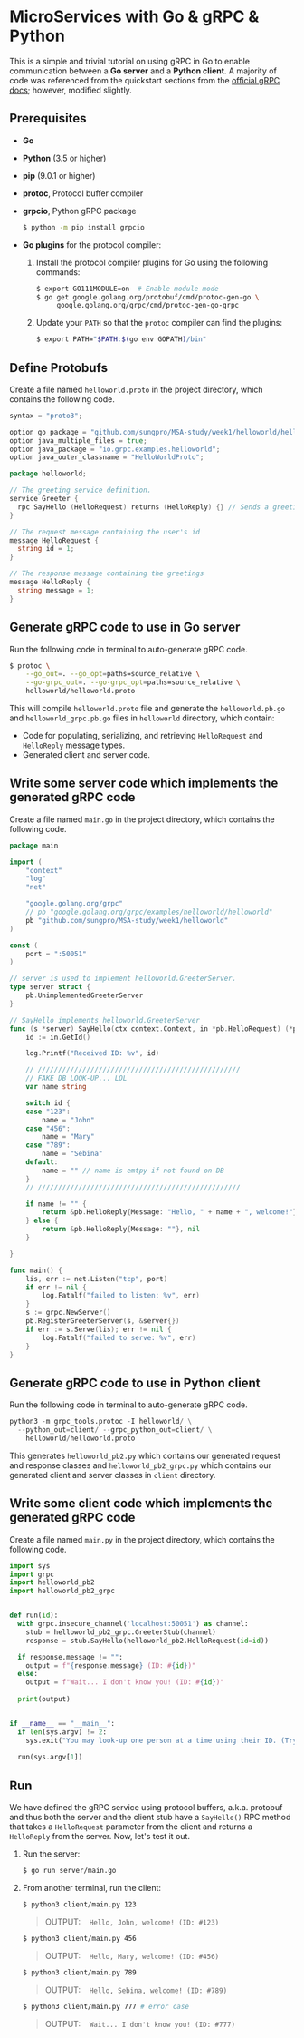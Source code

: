 # MicroServices with Go & gRPC & Python

This is a simple and trivial tutorial on using gRPC in Go to enable communication between a **Go server** and a **Python client**. A majority of code was referenced from the quickstart sections from the [official gRPC docs](https://grpc.io/docs/); however, modified slightly.

## Prerequisites
- **Go**
- **Python** (3.5 or higher)
- **pip** (9.0.1 or higher)
- **protoc**, Protocol buffer compiler
- **grpcio**, Python gRPC package
	```sh
	$ python -m pip install grpcio
	```
- **Go plugins** for the protocol compiler:

	1.  Install the protocol compiler plugins for Go using the following commands:

		```sh
		$ export GO111MODULE=on  # Enable module mode
		$ go get google.golang.org/protobuf/cmd/protoc-gen-go \
		     google.golang.org/grpc/cmd/protoc-gen-go-grpc
		```
    
	2.  Update your  `PATH`  so that the  `protoc`  compiler can find the plugins:
    
		```sh
		$ export PATH="$PATH:$(go env GOPATH)/bin"
		```


## Define Protobufs

Create a file named `helloworld.proto` in the project directory, which contains the following code.

```go
syntax = "proto3";

option go_package = "github.com/sungpro/MSA-study/week1/helloworld/helloworld";
option java_multiple_files = true;
option java_package = "io.grpc.examples.helloworld";
option java_outer_classname = "HelloWorldProto";

package helloworld;

// The greeting service definition.
service Greeter {
  rpc SayHello (HelloRequest) returns (HelloReply) {} // Sends a greeting
}

// The request message containing the user's id
message HelloRequest {
  string id = 1;
}

// The response message containing the greetings
message HelloReply {
  string message = 1;
}
```

## Generate gRPC code to use in Go server

Run the following code in terminal to auto-generate gRPC code.

```sh
$ protoc \
	--go_out=. --go_opt=paths=source_relative \
	--go-grpc_out=. --go-grpc_opt=paths=source_relative \
	helloworld/helloworld.proto
```

This will compile `helloworld.proto` file and generate the `helloworld.pb.go` and `helloworld_grpc.pb.go` files in `helloworld` directory, which contain:
-   Code for populating, serializing, and retrieving  `HelloRequest`  and  `HelloReply`  message types.
-   Generated client and server code.

## Write some server code which implements the generated gRPC code

Create a file named `main.go` in the project directory, which contains the following code.

```go
package main

import (
	"context"
	"log"
	"net"

	"google.golang.org/grpc"
	// pb "google.golang.org/grpc/examples/helloworld/helloworld"
	pb "github.com/sungpro/MSA-study/week1/helloworld"
)

const (
	port = ":50051"
)

// server is used to implement helloworld.GreeterServer.
type server struct {
	pb.UnimplementedGreeterServer
}

// SayHello implements helloworld.GreeterServer
func (s *server) SayHello(ctx context.Context, in *pb.HelloRequest) (*pb.HelloReply, error) {
	id := in.GetId()

	log.Printf("Received ID: %v", id)

	// //////////////////////////////////////////////////
	// FAKE DB LOOK-UP... LOL
	var name string

	switch id {
	case "123":
		name = "John"
	case "456":
		name = "Mary"
	case "789":
		name = "Sebina"
	default:
		name = "" // name is emtpy if not found on DB
	}
	// //////////////////////////////////////////////////

	if name != "" {
		return &pb.HelloReply{Message: "Hello, " + name + ", welcome!"}, nil
	} else {
		return &pb.HelloReply{Message: ""}, nil
	}

}

func main() {
	lis, err := net.Listen("tcp", port)
	if err != nil {
		log.Fatalf("failed to listen: %v", err)
	}
	s := grpc.NewServer()
	pb.RegisterGreeterServer(s, &server{})
	if err := s.Serve(lis); err != nil {
		log.Fatalf("failed to serve: %v", err)
	}
}
```

## Generate gRPC code to use in Python client

Run the following code in terminal to auto-generate gRPC code.

```python
python3 -m grpc_tools.protoc -I helloworld/ \
  --python_out=client/ --grpc_python_out=client/ \
	helloworld/helloworld.proto
```

This generates `helloworld_pb2.py` which contains our generated request and response classes and `helloworld_pb2_grpc.py` which contains our generated client and server classes in `client` directory.

## Write some client code which implements the generated gRPC code

Create a file named `main.py` in the project directory, which contains the following code.

```python
import sys
import grpc
import helloworld_pb2
import helloworld_pb2_grpc


def run(id):
  with grpc.insecure_channel('localhost:50051') as channel:
    stub = helloworld_pb2_grpc.GreeterStub(channel)
    response = stub.SayHello(helloworld_pb2.HelloRequest(id=id))

  if response.message != "":
    output = f"{response.message} (ID: #{id})"
  else:
    output = f"Wait... I don't know you! (ID: #{id})"
    
  print(output)


if __name__ == "__main__":
  if len(sys.argv) != 2:
    sys.exit("You may look-up one person at a time using their ID. (Try '123', '456', or '789')")
  
  run(sys.argv[1])
```

## Run

We have defined the gRPC service using protocol buffers, a.k.a. protobuf and thus both the server and the client stub have a `SayHello()` RPC method that takes a `HelloRequest` parameter from the client and returns a `HelloReply` from the server. Now, let's test it out.

1. Run the server:
	```sh
	$ go run server/main.go
	```

2. From another terminal, run the client:

	```sh
	$ python3 client/main.py 123
	```
	> OUTPUT: &nbsp;&nbsp; ``` Hello, John, welcome! (ID: #123) ```

	```sh
	$ python3 client/main.py 456
	```
	> OUTPUT: &nbsp;&nbsp; ``` Hello, Mary, welcome! (ID: #456) ```

	```sh
	$ python3 client/main.py 789
	```
	> OUTPUT: &nbsp;&nbsp; ``` Hello, Sebina, welcome! (ID: #789) ```

	```sh
	$ python3 client/main.py 777 # error case
	```
	> OUTPUT: &nbsp;&nbsp; ``` Wait... I don't know you! (ID: #777) ```